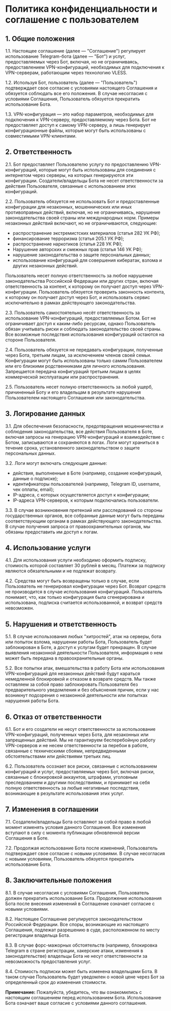 # Политика конфиденциальности и соглашение с пользователем

## 1. Общие положения

 1.1. Настоящее соглашение (далее — "Соглашение") регулирует использование Telegram-бота (далее — "Бот") и услуг, предоставляемых через Бот, включая, но не ограничиваясь, предоставлением VPN-конфигураций, необходимых для подключения к VPN-серверам, работающим через технологию VLESS.

 1.2. Используя Бот, пользователь (далее — "Пользователь") подтверждает свое согласие с условиями настоящего Соглашения и обязуется соблюдать все его положения. В случае несогласия с условиями Соглашения, Пользователь обязуется прекратить использование Бота.

 1.3. VPN-конфигурация — это набор параметров, необходимых для подключения к VPN-серверу, предоставляемому через Бота. Бот не предоставляет доступ к самому VPN-серверу, а лишь генерирует конфигурационные файлы, которые могут быть использованы с совместимыми VPN-клиентами.

## 2. Ответственность

 2.1. Бот предоставляет Пользователю услугу по предоставлению VPN-конфигураций, которые могут быть использованы для соединения с интернетом через серверы, на которых генерируются эти конфигурации. Создатели/владельцы Бота не несет ответственности за действия Пользователя, связанные с использованием этих конфигураций.

 2.2. Пользователь обязуется не использовать Бот и предоставленные конфигурации для незаконных, мошеннических или иных противоправных действий, включая, но не ограничиваясь, нарушение законодательства своей страны или международных норм. Примеры незаконных действий включают, но не ограничиваются, следующие:
<ul>
  <li>распространение экстремистских материалов (статья 282 УК РФ);</li>
  <li>финансирование терроризма (статья 205.1 УК РФ);</li>
  <li>распространение наркотиков (статья 228 УК РФ);</li>
  <li>Нарушение авторских и смежных прав (статья 146 УК РФ);</li>
  <li>нарушение законодательства о защите персональных данных;</li>
  <li>использование конфигураций для совершения кибератак, взлома и других незаконных действий.</li>
</ul>

Пользователь несет полную ответственность за любое нарушение законодательства Российской Федерации или других стран, включая ответственность за контент, к которому он получает доступ через VPN-конфигурации. Пользователь обязуется проверить законность контента, к которому он получает доступ через Бот, и использовать сервис исключительно в рамках действующего законодательства.

 2.3. Пользователь самостоятельно несёт ответственность за использование VPN-конфигураций, предоставляемых Ботом. Бот не ограничивает доступ к каким-либо ресурсам, однако Пользователь обязан учитывать риски и соблюдать законодательство своей страны. Все возможные последствия использования конфигураций остаются на стороне Пользователя.

 2.4. Пользователь обязуется не передавать конфигурации, полученные через Бота, третьим лицам, за исключением членов своей семьи. Конфигурации могут быть использованы только самим Пользователем или его близкими родственниками для личного использования. Запрещается передача конфигураций третьим лицам в целях коммерческой эксплуатации или распространения.

 2.5. Пользователь несет полную ответственность за любой ущерб, причиненный Боту и его владельцам в результате нарушения Пользователем настоящего Соглашения или законодательства.

## 3. Логирование данных

 3.1. Для обеспечения безопасности, предотвращения мошенничества и соблюдения законодательства, все действия Пользователя в Боте, включая запросы на генерацию VPN-конфигураций и взаимодействие с Ботом, записываются и сохраняются в логах. Логи могут храниться в течение срока, установленного законодательством о защите персональных данных.

 3.2. Логи могут включать следующие данные:
<ul>
  <li>действия, выполненные в Боте (например, создание конфигураций, данные о подписке);</li>
  <li>идентификаторы пользователей (например, Telegram ID, username, чек оплаты, email);</li>
  <li>IP-адреса, с которых осуществляется доступ к конфигурации;</li>
  <li>IP-адреса VPN-серверов, к которым подключались пользователи.</li>
</ul>

 3.3. В случае возникновения претензий или расследований со стороны государственных органов, все собранные данные могут быть переданы соответствующим органам в рамках действующего законодательства. В случае получения запроса от правоохранительных органов, мы обязаны предоставить им доступ к логам.

## 4. Использование услуги

 4.1. Для использования услуги необходимо оформить подписку, стоимость которой составляет 30 рублей в месяц. Платежи за подписку являются обязательными и не подлежат возврату.

 4.2. Средства могут быть возвращены только в случае, если Пользователь не генерировал конфигурации через Бот. Возврат средств не производится в случае использования конфигураций. Пользователь понимает, что, как только конфигурация была сгенерирована и использована, подписка считается использованной, и возврат средств невозможен.

## 5. Нарушения и ответственность

 5.1. В случае использования любых "хитростей", атак на серверы, бота или попыток взлома, нарушении работы Бота, Пользователь будет заблокирован в Боте, а доступ к услугам будет прекращен. В случае выявления незаконной деятельности Пользователя, информация о нем может быть передана в правоохранительные органы.

 5.2. Все попытки атак, вмешательства в работу Бота или использования VPN-конфигураций для незаконных действий будут караться немедленной блокировкой и отказом в возврате средств. Мы также оставляем за собой право заблокировать Пользователя без предварительного уведомления и без объяснения причин, если у нас возникнут подозрения о незаконной деятельности или попытках нарушения работы Бота.

## 6. Отказ от ответственности

 6.1. Бот и его создатели не несут ответственности за использование VPN-конфигураций, полученных через Бота, для незаконных или запрещенных действий. Мы не гарантируем бесперебойную работу VPN-серверов и не несем ответственности за перебои в работе, связанные с техническими сбоями, непредвиденными обстоятельствами или действиями третьих лиц.

 6.2. Пользователь осознает все риски, связанные с использованием конфигураций и услуг, предоставляемых через Бот, включая риски, связанные с блокировкой аккаунтов, штрафами, уголовным преследованием и другими последствиями, и принимает на себя полную ответственность за любые негативные последствия, возникающие в результате использования этих услуг.

## 7. Изменения в соглашении

 7.1. Создатели/владельцы Бота оставляют за собой право в любой момент изменять условия данного Соглашения. Все изменения вступают в силу с момента публикации обновленной версии Соглашения в Боте.

 7.2. Продолжая использование Бота после изменений, Пользователь подтверждает свое согласие с новыми условиями. В случае несогласия с новыми условиями, Пользователь обязуется прекратить использование Бота.

## 8. Заключительные положения

 8.1. В случае несогласия с условиями Соглашения, Пользователь должен прекратить использование Бота. Продолжение использования Бота после внесения изменений в Соглашение означает согласие с новыми условиями.

 8.2. Настоящее Соглашение регулируется законодательством Российской Федерации. Все споры, возникающие из настоящего Соглашения, подлежат разрешению в суде, расположенном по месту регистрации владельца Бота.

 8.3. В случае форс-мажорных обстоятельств (например, блокировка Telegram в стране регистрации, хакерские атаки, изменения в законодательстве) владельцы Бота не несут ответственности за невозможность предоставления услуг.

 8.4. Стоимость подписки может быть изменена владельцами Бота. В таком случае Пользователь будет уведомлен о новой цене через Бот за определенный срок до изменения стоимости.

<p><strong>Примечание:</strong> Пожалуйста, убедитесь, что вы ознакомились с настоящим соглашением перед использованием Бота. Использование Бота означает ваше согласие с условиями данного соглашения.</p>
